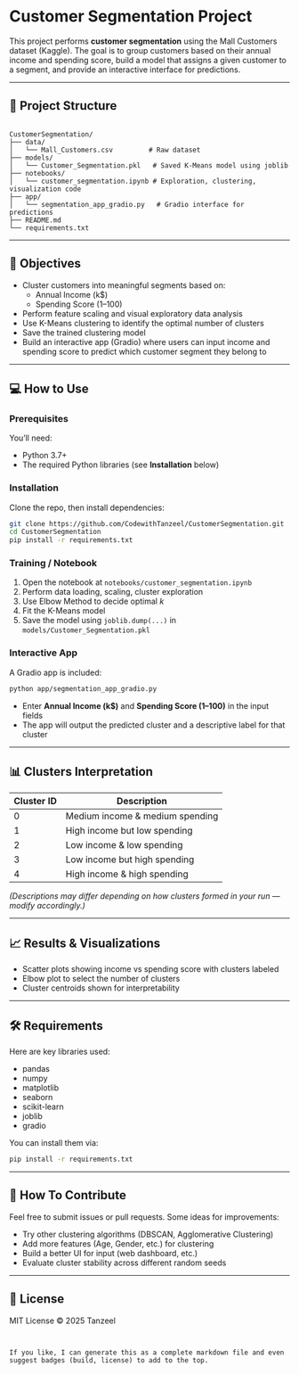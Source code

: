# Customer Segmentation Project

This project performs **customer segmentation** using the Mall Customers dataset (Kaggle). The goal is to group customers based on their annual income and spending score, build a model that assigns a given customer to a segment, and provide an interactive interface for predictions.

---

## 🧰 Project Structure

```

CustomerSegmentation/
├── data/
│   └── Mall_Customers.csv         # Raw dataset
├── models/
│   └── Customer_Segmentation.pkl   # Saved K-Means model using joblib
├── notebooks/
│   └── customer_segmentation.ipynb # Exploration, clustering, visualization code
├── app/
│   └── segmentation_app_gradio.py   # Gradio interface for predictions
├── README.md
└── requirements.txt

````

---

## 🎯 Objectives

- Cluster customers into meaningful segments based on:
  - Annual Income (k$)
  - Spending Score (1–100)
- Perform feature scaling and visual exploratory data analysis
- Use K-Means clustering to identify the optimal number of clusters
- Save the trained clustering model
- Build an interactive app (Gradio) where users can input income and spending score to predict which customer segment they belong to

---

## 💻 How to Use

### Prerequisites

You’ll need:

- Python 3.7+
- The required Python libraries (see **Installation** below)

### Installation

Clone the repo, then install dependencies:

```bash
git clone https://github.com/CodewithTanzeel/CustomerSegmentation.git
cd CustomerSegmentation
pip install -r requirements.txt
````

### Training / Notebook

1. Open the notebook at `notebooks/customer_segmentation.ipynb`
2. Perform data loading, scaling, cluster exploration
3. Use Elbow Method to decide optimal *k*
4. Fit the K-Means model
5. Save the model using `joblib.dump(...)` in `models/Customer_Segmentation.pkl`

### Interactive App

A Gradio app is included:

```bash
python app/segmentation_app_gradio.py
```

* Enter **Annual Income (k$)** and **Spending Score (1–100)** in the input fields
* The app will output the predicted cluster and a descriptive label for that cluster

---

## 📊 Clusters Interpretation

| Cluster ID | Description                     |
| ---------- | ------------------------------- |
| 0          | Medium income & medium spending |
| 1          | High income but low spending    |
| 2          | Low income & low spending       |
| 3          | Low income but high spending    |
| 4          | High income & high spending     |

*(Descriptions may differ depending on how clusters formed in your run — modify accordingly.)*

---

## 📈 Results & Visualizations

* Scatter plots showing income vs spending score with clusters labeled
* Elbow plot to select the number of clusters
* Cluster centroids shown for interpretability

---

## 🛠 Requirements

Here are key libraries used:

* pandas
* numpy
* matplotlib
* seaborn
* scikit-learn
* joblib
* gradio

You can install them via:

```bash
pip install -r requirements.txt
```

---

## 🧪 How To Contribute

Feel free to submit issues or pull requests. Some ideas for improvements:

* Try other clustering algorithms (DBSCAN, Agglomerative Clustering)
* Add more features (Age, Gender, etc.) for clustering
* Build a better UI for input (web dashboard, etc.)
* Evaluate cluster stability across different random seeds

---

## 📜 License
MIT License
© 2025 Tanzeel

```


If you like, I can generate this as a complete markdown file and even suggest badges (build, license) to add to the top.
```
